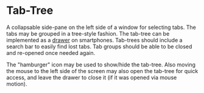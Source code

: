 # Tab-Tree
A collapsable side-pane on the left side of a window for selecting tabs.  The
tabs may be grouped in a tree-style fashion.  The tab-tree can be implemented
as a [drawer](drawer.md) on smartphones.  Tab-trees should include a search bar
to easily find lost tabs.  Tab groups should be able to be closed and re-opened
once needed again.

The "hamburger" icon may be used to show/hide the tab-tree.  Also moving the
mouse to the left side of the screen may also open the tab-tree for quick
access, and leave the drawer to close it (if it was opened via mouse motion).
